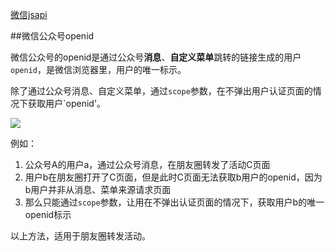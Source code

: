

[微信jsapi](https://github.com/zxlie/WeixinApi)


##微信公众号openid

微信公众号的openid是通过公众号**消息**、**自定义菜单**跳转的链接生成的用户`openid`，是微信浏览器里，用户的唯一标示。

除了通过公众号消息、自定义菜单，通过`scope`参数，在不弹出用户认证页面的情况下获取用户`openid'。

![](./../images/weixinapi.jpg)

例如：

1. 公众号A的用户a，通过公众号消息，在朋友圈转发了活动C页面
2. 用户b在朋友圈打开了C页面，但是此时C页面无法获取b用户的openid，因为b用户并非从消息、菜单来源请求页面
3. 那么只能通过`scope`参数，让用在不弹出认证页面的情况下，获取用户b的唯一openid标示


以上方法，适用于朋友圈转发活动。
